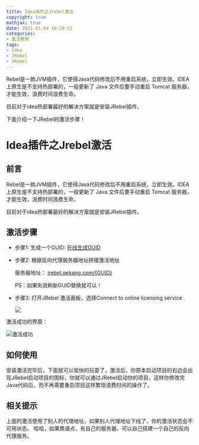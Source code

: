 ```yaml
---
title: Idea插件之Jrebel激活
copyright: true
mathjax: true
date: 2021-01-04 16:29:52
categories:
- 激活教程
tags:
- Idea
- JRebel
- XRebel
---
```


Rebel是一款JVM插件，它使得Java代码修改后不用重启系统，立即生效。IDEA上原生是不支持热部署的，一般更新了 Java 文件后要手动重启 Tomcat 服务器，才能生效，浪费时间浪费生命。

目前对于idea热部署最好的解决方案就是安装JRebel插件。

下面介绍一下JRebel的激活步骤！

<!-- less -->



# Idea插件之Jrebel激活

## 前言

Rebel是一款JVM插件，它使得Java代码修改后不用重启系统，立即生效。IDEA上原生是不支持热部署的，一般更新了 Java 文件后要手动重启 Tomcat 服务器，才能生效，浪费时间浪费生命。

目前对于idea热部署最好的解决方案就是安装JRebel插件。




## 激活步骤

- 步骤1: 生成一个GUID: [在线生成GUID](https://www.guidgen.com/)

- 步骤2: 根据反向代理服务器地址拼接激活地址

  服务器地址： [jrebel.qekang.com/{GUID}](https://jrebel.qekang.com/{GUID})

  PS：如果失效刷新GUID替换就可以！

- 步骤3: 打开JRebel 激活面板，选择Connect to online licensing service .

  ![](https://gitee.com/junpzx/blog-img/raw/master//img/20210105135219.png)

激活成功的界面：

![激活成功](https://gitee.com/junpzx/blog-img/raw/master//img/20210105135233.png)



## 如何使用

安装激活完毕后，下面就可以愉快的玩耍了，激活后，你原本启动项目的右边会出现JRebel启动项目的图标，你就可以通过JRebel启动你的项目，这样你修改完Java代码后，而不再需要重启项目这样繁琐浪费时间的操作了。



## 相关提示

上面的激活使用了别人的代理地址，如果别人代理地址下线了，你的激活状态会不可用状态， 哈哈，如果靠谱点，有自己的服务器，可以自己搭建一个自己的反向代理服务。